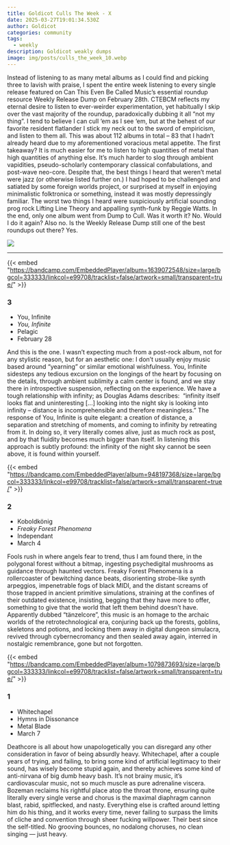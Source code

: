 ```yaml
---
title: Goldicot Culls The Week - X
date: 2025-03-27T19:01:34.530Z
author: Goldicot
categories: community
tags:
  - weekly
description: Goldicot weakly dumps
image: img/posts/culls_the_week_10.webp
---
```

Instead of listening to as many metal albums as I could find and picking three to lavish with praise, I spent the entire week listening to every single release featured on Can This Even Be Called Music’s essential roundup resource Weekly Release Dump on February 28th. CTEBCM reflects my eternal desire to listen to ever-weirder experimentation, yet habitually I skip over the vast majority of the roundup, paradoxically dubbing it all “not my thing”. I tend to believe I can cull ‘em as I see ‘em, but at the behest of our favorite resident flatlander I stick my neck out to the sword of empiricism, and listen to them all. This was about 112 albums in total – 83 that I hadn’t already heard due to my aforementioned voracious metal appetite. The first takeaway? It is much easier for me to listen to high quantities of metal than high quantities of anything else. It’s much harder to slog through ambient vapidities, pseudo-scholarly contemporary classical confabulations, and post-wave neo-core. Despite that, the best things I heard that weren’t metal were jazz (or otherwise listed further on.) I had hoped to be challenged and satiated by some foreign worlds project, or surprised at myself in enjoying minimalistic folktronica or something, instead it was mostly depressingly familiar. The worst two things I heard were suspiciously artificial sounding prog rock Lifting Line Theory and appalling synth-funk by Reggie Watts. In the end, only one album went from Dump to Cull. Was it worth it? No. Would I do it again? Also no. Is the Weekly Release Dump still one of the best roundups out there? Yes. 

![](img/posts/culls_the_week_10.webp)



- - -

{{< embed "https://bandcamp.com/EmbeddedPlayer/album=1639072548/size=large/bgcol=333333/linkcol=e99708/tracklist=false/artwork=small/transparent=true/" >}}

### 3﻿

* You, Infinite
* *You, Infinite*
* P﻿elagic
* February 28

And this is the one. I wasn’t expecting much from a post-rock album, not for any stylistic reason, but for an aesthetic one: I don’t usually enjoy music based around “yearning” or similar emotional wishfulness. You, Infinite sidesteps any tedious excursion on the longings of the heart by focusing on the details, through ambient sublimity a calm center is found, and we stay there in introspective suspension, reflecting on the experience. We have a tough relationship with infinity; as Douglas Adams describes:  “infinity itself looks flat and uninteresting \[...] looking into the night sky is looking into infinity – distance is incomprehensible and therefore meaningless.” The response of You, Infinite is quite elegant: a creation of distance, a separation and stretching of moments, and coming to infinity by retreating from it. In doing so, it very literally comes alive, just as much rock as post, and by that fluidity becomes much bigger than itself. In listening this approach is subtly profound: the infinity of the night sky cannot be seen above, it is found within yourself.



{{< embed "https://bandcamp.com/EmbeddedPlayer/album=948197368/size=large/bgcol=333333/linkcol=e99708/tracklist=false/artwork=small/transparent=true/" >}}

### 2﻿

* Koboldkönig
* *Freaky Forest Phenomena*
* Independant
* M﻿arch 4

Fools rush in where angels fear to trend, thus I am found there, in the polygonal forest without a bitmap, ingesting psychedigital mushrooms as guidance through haunted vectors. Freaky Forest Phenomena is a rollercoaster of bewitching dance beats, disorienting strobe-like synth arpeggios, impenetrable fogs of black MIDI, and the distant screams of those trapped in ancient primitive simulations, straining at the confines of their outdated existence, insisting, begging that they have more to offer, something to give that the world that left them behind doesn’t have. Apparently dubbed “tänzelcore”, this music is an homage to the archaic worlds of the retrotechnological era, conjuring back up the forests, goblins, skeletons and potions, and locking them away in digital dungeon simulacra, revived through cybernecromancy and then sealed away again, interred in nostalgic remembrance, gone but not forgotten.



{{< embed "https://bandcamp.com/EmbeddedPlayer/album=1079873693/size=large/bgcol=333333/linkcol=e99708/tracklist=false/artwork=small/transparent=true/" >}}

### 1﻿

* Whitechapel
* Hymns in Dissonance
* Metal Blade
* M﻿arch 7

Deathcore is all about how unapologetically you can disregard any other consideration in favor of being absurdly heavy. Whitechapel, after a couple years of trying, and failing, to bring some kind of artificial legitimacy to their sound, has wisely become stupid again, and thereby achieves some kind of anti-nirvana of big dumb heavy bash. It’s not brainy music, it’s cardiovascular music, not so much muscle as pure adrenaline viscera. Bozeman reclaims his rightful place atop the throat throne, ensuring quite literally every single verse and chorus is the maximal diaphragm cannon blast, rabid, spitflecked, and nasty. Everything else is crafted around letting him do his thing, and it works every time, never failing to surpass the limits of cliche and convention through sheer fucking willpower. Their best since the self-titled. No grooving bounces, no nodalong choruses, no clean singing — just heavy.